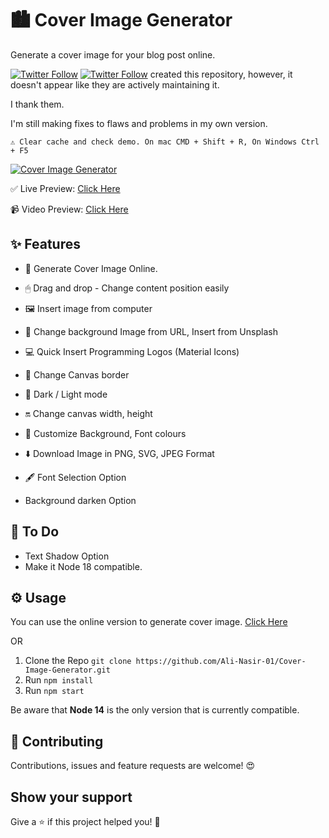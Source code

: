 # 🏙 Cover Image Generator

Generate a cover image for your blog post online.

<a href="https://twitter.com/jp1016v1"><img alt="Twitter Follow" src="https://img.shields.io/twitter/follow/jp1016v1?style=social"></a>
<a href="https://twitter.com/PJijin"><img alt="Twitter Follow" src="https://img.shields.io/twitter/follow/PJijin?style=social"></a> created this repository, however, it doesn't appear like they are actively maintaining it.

I thank them.

I'm still making fixes to flaws and problems in my own version.

```
⚠️ Clear cache and check demo. On mac CMD + Shift + R, On Windows Ctrl + F5
```

[![Cover Image Generator](https://github.com/PJijin/Cover-Image-Generator/blob/master/preview.png?raw=true 'Cover Image Generator')]()

✅ Live Preview: <a href="https://cover-blog-generator.vercel.app/" target="_BLANK">Click Here</a>

📹 Video Preview: <a href="https://www.youtube.com/watch?v=GGTrhgKrch8" target="_BLANK">Click Here</a>
 

## ✨ Features

-   🌌 Generate Cover Image Online.

-   🖱 Drag and drop - Change content position easily

-   🖼 Insert image from computer

-   🌅 Change background Image from URL, Insert from Unsplash

-   💻 Quick Insert Programming Logos (Material Icons)

-   🌈 Change Canvas border

-   🔆 Dark / Light mode

-   🔛 Change canvas width, height

-   🎨 Customize Background, Font colours

-   ⬇️ Download Image in PNG, SVG, JPEG Format

-   🖋 Font Selection Option

-   Background darken Option

## 📝 To Do

-   Text Shadow Option
-   Make it Node 18 compatible.


## ⚙️ Usage

You can use the online version to generate cover image. <a href="https://cover-blog-generator.vercel.app/" target="_BLANK">Click Here</a>

OR

1. Clone the Repo `git clone https://github.com/Ali-Nasir-01/Cover-Image-Generator.git`
2. Run `npm install`
3. Run `npm start`

Be aware that **Node 14** is the only version that is currently compatible.

## 🤝 Contributing

Contributions, issues and feature requests are welcome! 😍

## Show your support

Give a ⭐️ if this project helped you! 🥰
